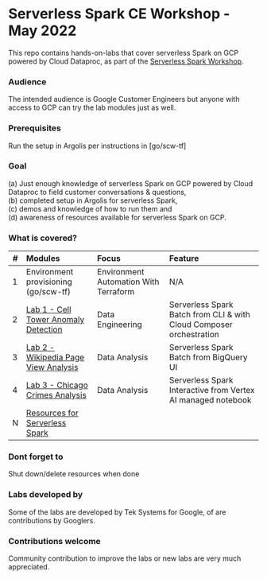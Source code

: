 # Serverless Spark CE Workshop - May 2022

This repo contains hands-on-labs that cover serverless Spark on GCP powered by Cloud Dataproc, as part of the [Serverless Spark Workshop](go/spark-ce-workshop).

### Audience
The intended audience is Google Customer Engineers but anyone with access to GCP can try the lab modules just as well.

### Prerequisites
Run the setup in Argolis per instructions in [go/scw-tf]

### Goal
(a) Just enough knowledge of serverless Spark on GCP powered by Cloud Dataproc to field customer conversations & questions, <br>(b) completed setup in Argolis for serverless Spark,<br> (c) demos and knowledge of how to run them and <br>(d) awareness of resources available for serverless Spark on GCP.

### What is covered?
| # | Modules | Focus | Feature |
| -- | :--- | :-- | :-- |
| 1 | Environment provisioning (go/scw-tf) | Environment Automation With Terraform | N/A |
| 2 | [Lab 1 - Cell Tower Anomaly Detection](lab-01/README.md) | Data Engineering | Serverless Spark Batch from CLI & with Cloud Composer orchestration|
| 3 | [Lab 2 - Wikipedia Page View Analysis](lab-02/README.md) | Data Analysis | Serverless Spark Batch from BigQuery UI |
| 4 | [Lab 3 - Chicago Crimes Analysis](lab-03/README.md) | Data Analysis | Serverless Spark Interactive from Vertex AI managed notebook|
| N | [Resources for Serverless Spark](https://spark.apache.org/docs/latest/) |

### Dont forget to 
Shut down/delete resources when done

### Labs developed by
Some of the labs are developed by Tek Systems for Google, of are contributions by Googlers.

### Contributions welcome

Community contribution to improve the labs or new labs are very much appreciated.
